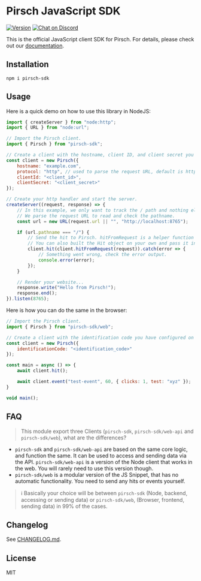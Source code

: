 # Pirsch JavaScript SDK

<a href="https://www.npmjs.com/package/pirsch-sdk"><img src="https://img.shields.io/npm/v/pirsch-sdk.svg?sanitize=true" alt="Version"></a>
<a href="https://discord.gg/fAYm4Cz"><img src="https://img.shields.io/discord/739184135649886288?logo=discord" alt="Chat on Discord"></a>

This is the official JavaScript client SDK for Pirsch. For details, please check out our [documentation](https://docs.pirsch.io/).

## Installation

```
npm i pirsch-sdk
```

## Usage

Here is a quick demo on how to use this library in NodeJS:

```js
import { createServer } from "node:http";
import { URL } from "node:url";

// Import the Pirsch client.
import { Pirsch } from "pirsch-sdk";

// Create a client with the hostname, client ID, and client secret you have configured on the Pirsch dashboard.
const client = new Pirsch({
    hostname: "example.com",
    protocol: "http", // used to parse the request URL, default is https
    clientId: "<client_id>",
    clientSecret: "<client_secret>"
});

// Create your http handler and start the server.
createServer((request, response) => {
    // In this example, we only want to track the / path and nothing else.
    // We parse the request URL to read and check the pathname.
    const url = new URL(request.url || "", "http://localhost:8765");

    if (url.pathname === "/") {
        // Send the hit to Pirsch. hitFromRequest is a helper function that returns all required information from the request.
        // You can also built the Hit object on your own and pass it in.
        client.hit(client.hitFromRequest(request)).catch(error => {
            // Something went wrong, check the error output.
            console.error(error);
        });
    }

    // Render your website...
    response.write("Hello from Pirsch!");
    response.end();
}).listen(8765);
```

Here is how you can do the same in the browser:

```js
// Import the Pirsch client.
import { Pirsch } from "pirsch-sdk/web";

// Create a client with the identification code you have configured on the Pirsch dashboard.
const client = new Pirsch({
    identificationCode: "<identification_code>"
});

const main = async () => {
    await client.hit();

    await client.event("test-event", 60, { clicks: 1, test: "xyz" });
}

void main();
```

## FAQ

> This module export three Clients (`pirsch-sdk`, `pirsch-sdk/web-api` and `pirsch-sdk/web`), what are the differences?

 - `pirsch-sdk` and `pirsch-sdk/web-api` are based on the same core logic, and function the same. It can be used to access and sending data via the API. `pirsch-sdk/web-api` is a version of the Node client that works in the web. You will rarely need to use this version though.
 - `pirsch-sdk/web` is a modular version of the JS Snippet, that has no automatic functionality. You need to send any hits or events yourself.

> :information_source: Basically your choice will be between `pirsch-sdk` (Node, backend, accessing or sending data) or `pirsch-sdk/web`, (Browser, frontend, sending data) in 99% of the cases.

## Changelog

See [CHANGELOG.md](CHANGELOG.md).

## License

MIT
